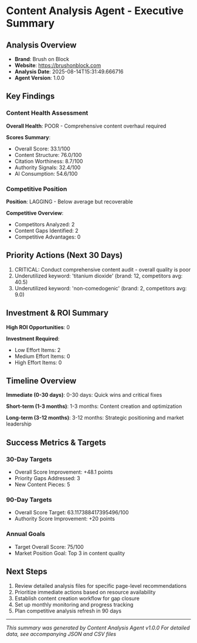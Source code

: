 # Content Analysis Agent - Executive Summary

## Analysis Overview
- **Brand**: Brush on Block
- **Website**: https://brushonblock.com
- **Analysis Date**: 2025-08-14T15:31:49.666716
- **Agent Version**: 1.0.0

## Key Findings

### Content Health Assessment
**Overall Health**: POOR - Comprehensive content overhaul required

**Scores Summary**:
- Overall Score: 33.1/100
- Content Structure: 76.0/100
- Citation Worthiness: 8.7/100
- Authority Signals: 32.4/100
- AI Consumption: 54.6/100

### Competitive Position
**Position**: LAGGING - Below average but recoverable

**Competitive Overview**:
- Competitors Analyzed: 2
- Content Gaps Identified: 2
- Competitive Advantages: 0

## Priority Actions (Next 30 Days)

1. CRITICAL: Conduct comprehensive content audit - overall quality is poor
2. Underutilized keyword: 'titanium dioxide' (brand: 12, competitors avg: 40.5)
3. Underutilized keyword: 'non-comedogenic' (brand: 2, competitors avg: 9.0)


## Investment & ROI Summary

**High ROI Opportunities**: 0

**Investment Required**:
- Low Effort Items: 2
- Medium Effort Items: 0 
- High Effort Items: 0

## Timeline Overview

**Immediate (0-30 days)**: 0-30 days: Quick wins and critical fixes

**Short-term (1-3 months)**: 1-3 months: Content creation and optimization

**Long-term (3-12 months)**: 3-12 months: Strategic positioning and market leadership

## Success Metrics & Targets

### 30-Day Targets
- Overall Score Improvement: +48.1 points
- Priority Gaps Addressed: 3
- New Content Pieces: 5

### 90-Day Targets
- Overall Score Target: 63.117388417395496/100
- Authority Score Improvement: +20 points

### Annual Goals
- Target Overall Score: 75/100
- Market Position Goal: Top 3 in content quality

## Next Steps

1. Review detailed analysis files for specific page-level recommendations
2. Prioritize immediate actions based on resource availability
3. Establish content creation workflow for gap closure
4. Set up monthly monitoring and progress tracking
5. Plan competitive analysis refresh in 90 days

---

*This summary was generated by Content Analysis Agent v1.0.0*
*For detailed data, see accompanying JSON and CSV files*
